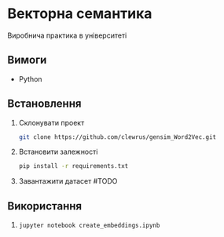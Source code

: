 # Векторна семантика
Виробнича практика в університеті

## Вимоги
+ Python

## Встановлення
1. Склонувати проект
    ```sh
    git clone https://github.com/clewrus/gensim_Word2Vec.git
    ```
2. Вcтановити залежності
    ```sh
    pip install -r requirements.txt
    ```
3. Завантажити датасет #TODO

## Використання
1. 
    ```sh
    jupyter notebook create_embeddings.ipynb
    ```